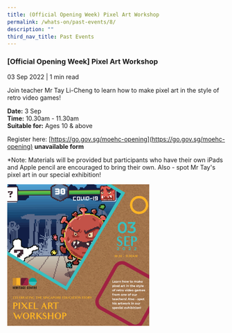 ```yaml
---
title: (Official Opening Week) Pixel Art Workshop
permalink: /whats-on/past-events/8/
description: ""
third_nav_title: Past Events
---
```

### **[Official Opening Week] Pixel Art Workshop**
03 Sep 2022 | 1 min read

Join teacher Mr Tay Li-Cheng to learn how to make pixel art in the style of retro video games!

**Date:** 3 Sep<br>
**Time:** 10.30am - 11.30am<br>
**Suitable for:** Ages 10 & above

Register here: [https://go.gov.sg/moehc-opening](https://go.gov.sg/moehc-opening) **unavailable form**

\*Note: Materials will be provided but participants who have their own iPads and Apple pencil are encouraged to bring their own. Also - spot Mr Tay's pixel art in our special exhibition!  

<p><a href="">  
<img style="width:65%" src="/images/pastevent8.png">  
</a></p>
